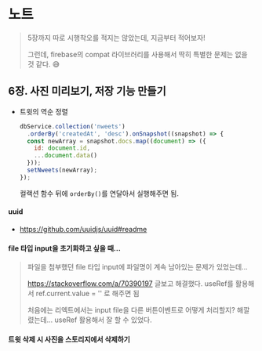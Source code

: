 # 노트

> 5장까지 따로 시행착오를 적지는 않았는데, 지금부터 적어보자!
>
> 그런데, firebase의 compat 라이브러리를 사용해서 딱히 특별한 문제는 없을 것 같다. 😅



## 6장.  사진 미리보기, 저장 기능 만들기

* 트윗의 역순 정렬

  ```js
  dbService.collection('nweets')
    .orderBy('createdAt', 'desc').onSnapshot((snapshot) => {
    const newArray = snapshot.docs.map((document) => ({
      id: document.id,
      ...document.data()
    }));
    setNweets(newArray);
  });
  ```

  컬랙션 함수 뒤에 `orderBy()`를 연달아서 실행해주면 됨.



#### uuid

* https://github.com/uuidjs/uuid#readme



#### file 타입 input을 초기화하고 싶을 때...

> 파일을 첨부했던 file 타입 input에 파일명이 계속 남아있는 문제가 있었는데... 
>
> https://stackoverflow.com/a/70390197 글보고 해결했다. useRef를 활용해서 
> ref.current.value = '' 로 해주면 됨
>
> 처음에는 리엑트에서는 input file을 다른 버튼이벤트로 어떻게 처리할지? 해깔렸는데... useRef 활용해서 잘 할 수 있었다. 



####  트윗 삭제 시 사진을 스토리지에서 삭제하기

